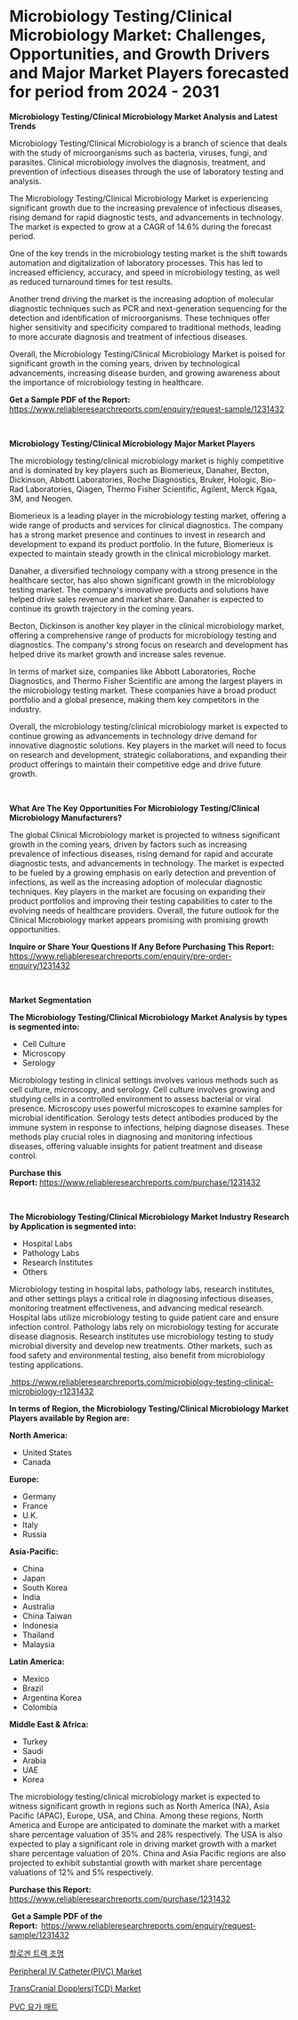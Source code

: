 <p><h1>Microbiology Testing/Clinical Microbiology Market: Challenges, Opportunities, and Growth Drivers and Major Market Players forecasted for period from 2024 - 2031</h1></p><p><strong>Microbiology Testing/Clinical Microbiology Market Analysis and Latest Trends</strong></p>
<p><p>Microbiology Testing/Clinical Microbiology is a branch of science that deals with the study of microorganisms such as bacteria, viruses, fungi, and parasites. Clinical microbiology involves the diagnosis, treatment, and prevention of infectious diseases through the use of laboratory testing and analysis.</p><p>The Microbiology Testing/Clinical Microbiology Market is experiencing significant growth due to the increasing prevalence of infectious diseases, rising demand for rapid diagnostic tests, and advancements in technology. The market is expected to grow at a CAGR of 14.6% during the forecast period.</p><p>One of the key trends in the microbiology testing market is the shift towards automation and digitalization of laboratory processes. This has led to increased efficiency, accuracy, and speed in microbiology testing, as well as reduced turnaround times for test results.</p><p>Another trend driving the market is the increasing adoption of molecular diagnostic techniques such as PCR and next-generation sequencing for the detection and identification of microorganisms. These techniques offer higher sensitivity and specificity compared to traditional methods, leading to more accurate diagnosis and treatment of infectious diseases.</p><p>Overall, the Microbiology Testing/Clinical Microbiology Market is poised for significant growth in the coming years, driven by technological advancements, increasing disease burden, and growing awareness about the importance of microbiology testing in healthcare.</p></p>
<p><strong>Get a Sample PDF of the Report:&nbsp;</strong> <a href="https://www.reliableresearchreports.com/enquiry/request-sample/1231432">https://www.reliableresearchreports.com/enquiry/request-sample/1231432</a></p>
<p>&nbsp;</p>
<p><strong>Microbiology Testing/Clinical Microbiology Major Market Players</strong></p>
<p><p>The microbiology testing/clinical microbiology market is highly competitive and is dominated by key players such as Biomerieux, Danaher, Becton, Dickinson, Abbott Laboratories, Roche Diagnostics, Bruker, Hologic, Bio-Rad Laboratories, Qiagen, Thermo Fisher Scientific, Agilent, Merck Kgaa, 3M, and Neogen.</p><p>Biomerieux is a leading player in the microbiology testing market, offering a wide range of products and services for clinical diagnostics. The company has a strong market presence and continues to invest in research and development to expand its product portfolio. In the future, Biomerieux is expected to maintain steady growth in the clinical microbiology market.</p><p>Danaher, a diversified technology company with a strong presence in the healthcare sector, has also shown significant growth in the microbiology testing market. The company's innovative products and solutions have helped drive sales revenue and market share. Danaher is expected to continue its growth trajectory in the coming years.</p><p>Becton, Dickinson is another key player in the clinical microbiology market, offering a comprehensive range of products for microbiology testing and diagnostics. The company's strong focus on research and development has helped drive its market growth and increase sales revenue.</p><p>In terms of market size, companies like Abbott Laboratories, Roche Diagnostics, and Thermo Fisher Scientific are among the largest players in the microbiology testing market. These companies have a broad product portfolio and a global presence, making them key competitors in the industry.</p><p>Overall, the microbiology testing/clinical microbiology market is expected to continue growing as advancements in technology drive demand for innovative diagnostic solutions. Key players in the market will need to focus on research and development, strategic collaborations, and expanding their product offerings to maintain their competitive edge and drive future growth.</p></p>
<p>&nbsp;</p>
<p><strong>What Are The Key Opportunities For Microbiology Testing/Clinical Microbiology Manufacturers?</strong></p>
<p><p>The global Clinical Microbiology market is projected to witness significant growth in the coming years, driven by factors such as increasing prevalence of infectious diseases, rising demand for rapid and accurate diagnostic tests, and advancements in technology. The market is expected to be fueled by a growing emphasis on early detection and prevention of infections, as well as the increasing adoption of molecular diagnostic techniques. Key players in the market are focusing on expanding their product portfolios and improving their testing capabilities to cater to the evolving needs of healthcare providers. Overall, the future outlook for the Clinical Microbiology market appears promising with promising growth opportunities.</p></p>
<p><strong>Inquire or Share Your Questions If Any Before Purchasing This Report:</strong> <a href="https://www.reliableresearchreports.com/enquiry/pre-order-enquiry/1231432">https://www.reliableresearchreports.com/enquiry/pre-order-enquiry/1231432</a></p>
<p>&nbsp;</p>
<p><strong>Market Segmentation</strong></p>
<p><strong>The Microbiology Testing/Clinical Microbiology Market Analysis by types is segmented into:</strong></p>
<p><ul><li>Cell Culture</li><li>Microscopy</li><li>Serology</li></ul></p>
<p><p>Microbiology testing in clinical settings involves various methods such as cell culture, microscopy, and serology. Cell culture involves growing and studying cells in a controlled environment to assess bacterial or viral presence. Microscopy uses powerful microscopes to examine samples for microbial identification. Serology tests detect antibodies produced by the immune system in response to infections, helping diagnose diseases. These methods play crucial roles in diagnosing and monitoring infectious diseases, offering valuable insights for patient treatment and disease control.</p></p>
<p><strong>Purchase this Report:&nbsp;</strong><a href="https://www.reliableresearchreports.com/purchase/1231432">https://www.reliableresearchreports.com/purchase/1231432</a></p>
<p>&nbsp;</p>
<p><strong>The Microbiology Testing/Clinical Microbiology Market Industry Research by Application is segmented into:</strong></p>
<p><ul><li>Hospital Labs</li><li>Pathology Labs</li><li>Research Institutes</li><li>Others</li></ul></p>
<p><p>Microbiology testing in hospital labs, pathology labs, research institutes, and other settings plays a critical role in diagnosing infectious diseases, monitoring treatment effectiveness, and advancing medical research. Hospital labs utilize microbiology testing to guide patient care and ensure infection control. Pathology labs rely on microbiology testing for accurate disease diagnosis. Research institutes use microbiology testing to study microbial diversity and develop new treatments. Other markets, such as food safety and environmental testing, also benefit from microbiology testing applications.</p></p>
<p><a href="https://www.reliableresearchreports.com/microbiology-testing-clinical-microbiology-r1231432">&nbsp;https://www.reliableresearchreports.com/microbiology-testing-clinical-microbiology-r1231432</a></p>
<p><strong>In terms of Region, the Microbiology Testing/Clinical Microbiology Market Players available by Region are:</strong></p>
<p>
    <p> <strong> North America: </strong>
        <ul>
            <li>United States</li>
            <li>Canada</li>
        </ul>
        </p> 
    <p> <strong> Europe: </strong>
        <ul>
            <li>Germany</li>
            <li>France</li>
            <li>U.K.</li>
            <li>Italy</li>
            <li>Russia</li>
        </ul>
        </p> 
    <p> <strong> Asia-Pacific: </strong>
        <ul>
            <li>China</li>
            <li>Japan</li>
            <li>South Korea</li>
            <li>India</li>
            <li>Australia</li>
            <li>China Taiwan</li>
            <li>Indonesia</li>
            <li>Thailand</li>
            <li>Malaysia</li>
        </ul>
        </p> 
    <p> <strong> Latin America: </strong>
        <ul>
            <li>Mexico</li>
            <li>Brazil</li>
            <li>Argentina Korea</li>
            <li>Colombia</li>
        </ul>
        </p> 
    <p> <strong> Middle East & Africa: </strong>
        <ul>
            <li>Turkey</li>
            <li>Saudi</li>
            <li>Arabia</li>
            <li>UAE</li>
            <li>Korea</li>
        </ul>
    </p>
    </p>
<p><p>The microbiology testing/clinical microbiology market is expected to witness significant growth in regions such as North America (NA), Asia Pacific (APAC), Europe, USA, and China. Among these regions, North America and Europe are anticipated to dominate the market with a market share percentage valuation of 35% and 28% respectively. The USA is also expected to play a significant role in driving market growth with a market share percentage valuation of 20%. China and Asia Pacific regions are also projected to exhibit substantial growth with market share percentage valuations of 12% and 5% respectively.</p></p>
<p><strong>Purchase this Report: </strong><a href="https://www.reliableresearchreports.com/purchase/1231432">https://www.reliableresearchreports.com/purchase/1231432</a></p>
<p>&nbsp;<strong>Get a Sample PDF of the Report:&nbsp;&nbsp;</strong><a href="https://www.reliableresearchreports.com/enquiry/request-sample/1231432">https://www.reliableresearchreports.com/enquiry/request-sample/1231432</a></p>
<p><strong></strong></p>
<p><p><a href="https://github.com/novabrown3/Market-Research-Report-List-1/blob/main/857077146691.md">할로겐 트랙 조명</a></p><p><a href="https://github.com/seekum/Market-Research-Report-List-2/blob/main/peripheral-iv-catheterpivc-market.md">Peripheral IV Catheter(PIVC) Market</a></p><p><a href="https://github.com/timeliteaut/Market-Research-Report-List-2/blob/main/transcranial-dopplerstcd-market.md">TransCranial Dopplers(TCD) Market</a></p><p><a href="https://github.com/durgin521/Market-Research-Report-List-1/blob/main/119079346692.md">PVC 요가 매트</a></p></p>
